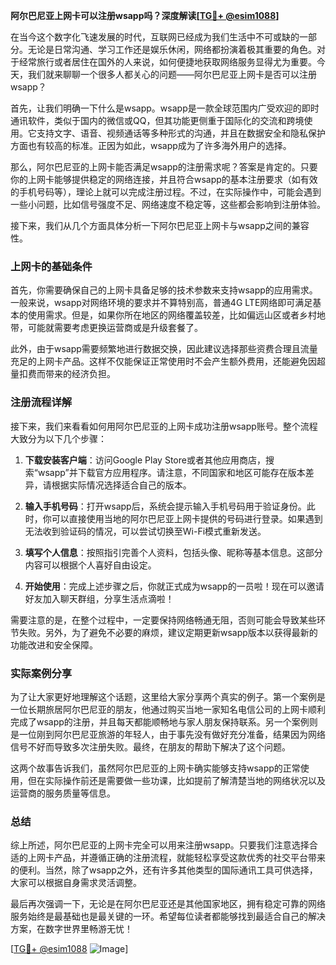 **阿尔巴尼亚上网卡可以注册wsapp吗？深度解读[[TG💪+ @esim1088](https://t.me/s/esim1088)]**

在当今这个数字化飞速发展的时代，互联网已经成为我们生活中不可或缺的一部分。无论是日常沟通、学习工作还是娱乐休闲，网络都扮演着极其重要的角色。对于经常旅行或者居住在国外的人来说，如何便捷地获取网络服务显得尤为重要。今天，我们就来聊聊一个很多人都关心的问题——阿尔巴尼亚上网卡是否可以注册wsapp？

首先，让我们明确一下什么是wsapp。wsapp是一款全球范围内广受欢迎的即时通讯软件，类似于国内的微信或QQ，但其功能更侧重于国际化的交流和跨境使用。它支持文字、语音、视频通话等多种形式的沟通，并且在数据安全和隐私保护方面也有较高的标准。正因为如此，wsapp成为了许多海外用户的选择。

那么，阿尔巴尼亚的上网卡能否满足wsapp的注册需求呢？答案是肯定的。只要你的上网卡能够提供稳定的网络连接，并且符合wsapp的基本注册要求（如有效的手机号码等），理论上就可以完成注册过程。不过，在实际操作中，可能会遇到一些小问题，比如信号强度不足、网络速度不稳定等，这些都会影响到注册体验。

接下来，我们从几个方面具体分析一下阿尔巴尼亚上网卡与wsapp之间的兼容性。

### 上网卡的基础条件

首先，你需要确保自己的上网卡具备足够的技术参数来支持wsapp的应用需求。一般来说，wsapp对网络环境的要求并不算特别高，普通4G LTE网络即可满足基本的使用需求。但是，如果你所在地区的网络覆盖较差，比如偏远山区或者乡村地带，可能就需要考虑更换运营商或是升级套餐了。

此外，由于wsapp需要频繁地进行数据交换，因此建议选择那些资费合理且流量充足的上网卡产品。这样不仅能保证正常使用时不会产生额外费用，还能避免因超量扣费而带来的经济负担。

### 注册流程详解

接下来，我们来看看如何用阿尔巴尼亚的上网卡成功注册wsapp账号。整个流程大致分为以下几个步骤：

1. **下载安装客户端**：访问Google Play Store或者其他应用商店，搜索“wsapp”并下载官方应用程序。请注意，不同国家和地区可能存在版本差异，请根据实际情况选择适合自己的版本。
   
2. **输入手机号码**：打开wsapp后，系统会提示输入手机号码用于验证身份。此时，你可以直接使用当地的阿尔巴尼亚上网卡提供的号码进行登录。如果遇到无法收到验证码的情况，可以尝试切换至Wi-Fi模式重新发送。

3. **填写个人信息**：按照指引完善个人资料，包括头像、昵称等基本信息。这部分内容可以根据个人喜好自由设定。

4. **开始使用**：完成上述步骤之后，你就正式成为wsapp的一员啦！现在可以邀请好友加入聊天群组，分享生活点滴啦！

需要注意的是，在整个过程中，一定要保持网络畅通无阻，否则可能会导致某些环节失败。另外，为了避免不必要的麻烦，建议定期更新wsapp版本以获得最新的功能改进和安全保障。

### 实际案例分享

为了让大家更好地理解这个话题，这里给大家分享两个真实的例子。第一个案例是一位长期旅居阿尔巴尼亚的朋友，他通过购买当地一家知名电信公司的上网卡顺利完成了wsapp的注册，并且每天都能顺畅地与家人朋友保持联系。另一个案例则是一位刚到阿尔巴尼亚旅游的年轻人，由于事先没有做好充分准备，结果因为网络信号不好而导致多次注册失败。最终，在朋友的帮助下解决了这个问题。

这两个故事告诉我们，虽然阿尔巴尼亚的上网卡确实能够支持wsapp的正常使用，但在实际操作前还是需要做一些功课，比如提前了解清楚当地的网络状况以及运营商的服务质量等信息。

### 总结

综上所述，阿尔巴尼亚的上网卡完全可以用来注册wsapp。只要我们注意选择合适的上网卡产品，并遵循正确的注册流程，就能轻松享受这款优秀的社交平台带来的便利。当然，除了wsapp之外，还有许多其他类型的国际通讯工具可供选择，大家可以根据自身需求灵活调整。

最后再次强调一下，无论是在阿尔巴尼亚还是其他国家地区，拥有稳定可靠的网络服务始终是最基础也是最关键的一环。希望每位读者都能够找到最适合自己的解决方案，在数字世界里畅游无忧！

[[TG💪+ @esim1088](https://t.me/s/esim1088) ![Image](https://i.postimg.cc/4NQfJmqS/Snipaste-2025-05-13-00-14-12.png)]